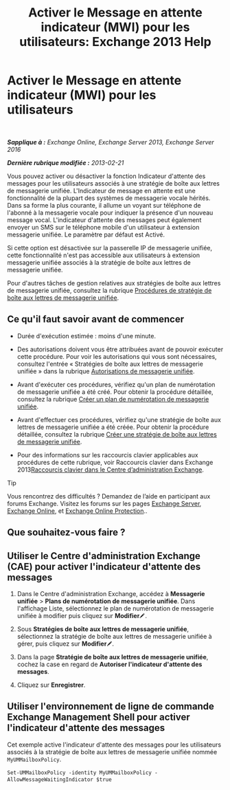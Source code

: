 ﻿---
title: 'Activer le Message en attente indicateur (MWI) pour les utilisateurs: Exchange 2013 Help'
TOCTitle: Activer le Message en attente indicateur (MWI) pour les utilisateurs
ms:assetid: 3d0ca657-00b6-4108-a850-b092fede1f75
ms:mtpsurl: https://technet.microsoft.com/fr-fr/library/Dd335216(v=EXCHG.150)
ms:contentKeyID: 50555383
ms.date: 05/23/2018
mtps_version: v=EXCHG.150
ms.translationtype: MT
---

# Activer le Message en attente indicateur (MWI) pour les utilisateurs

 

_**Sapplique à :** Exchange Online, Exchange Server 2013, Exchange Server 2016_

_**Dernière rubrique modifiée :** 2013-02-21_

Vous pouvez activer ou désactiver la fonction Indicateur d'attente des messages pour les utilisateurs associés à une stratégie de boîte aux lettres de messagerie unifiée. L'Indicateur de message en attente est une fonctionnalité de la plupart des systèmes de messagerie vocale hérités. Dans sa forme la plus courante, il allume un voyant sur téléphone de l'abonné à la messagerie vocale pour indiquer la présence d'un nouveau message vocal. L'indicateur d'attente des messages peut également envoyer un SMS sur le téléphone mobile d'un utilisateur à extension messagerie unifiée. Le paramètre par défaut est Activé.

Si cette option est désactivée sur la passerelle IP de messagerie unifiée, cette fonctionnalité n'est pas accessible aux utilisateurs à extension messagerie unifiée associés à la stratégie de boîte aux lettres de messagerie unifiée.

Pour d'autres tâches de gestion relatives aux stratégies de boîte aux lettres de messagerie unifiée, consultez la rubrique [Procédures de stratégie de boîte aux lettres de messagerie unifiée](um-mailbox-policy-procedures-exchange-2013-help.md).

## Ce qu'il faut savoir avant de commencer

  - Durée d'exécution estimée : moins d'une minute.

  - Des autorisations doivent vous être attribuées avant de pouvoir exécuter cette procédure. Pour voir les autorisations qui vous sont nécessaires, consultez l'entrée « Stratégies de boîte aux lettres de messagerie unifiée » dans la rubrique [Autorisations de messagerie unifiée](unified-messaging-permissions-exchange-2013-help.md).

  - Avant d'exécuter ces procédures, vérifiez qu'un plan de numérotation de messagerie unifiée a été créé. Pour obtenir la procédure détaillée, consultez la rubrique [Créer un plan de numérotation de messagerie unifiée](create-a-um-dial-plan-exchange-2013-help.md).

  - Avant d'effectuer ces procédures, vérifiez qu'une stratégie de boîte aux lettres de messagerie unifiée a été créée. Pour obtenir la procédure détaillée, consultez la rubrique [Créer une stratégie de boîte aux lettres de messagerie unifiée](create-a-um-mailbox-policy-exchange-2013-help.md).

  - Pour des informations sur les raccourcis clavier applicables aux procédures de cette rubrique, voir Raccourcis clavier dans Exchange 2013[Raccourcis clavier dans le Centre d’administration Exchange](keyboard-shortcuts-in-the-exchange-admin-center-exchange-online-protection-help.md).

> [!TIP]
> Vous rencontrez des difficultés ? Demandez de l’aide en participant aux forums Exchange. Visitez les forums sur les pages <a href="https://go.microsoft.com/fwlink/p/?linkid=60612">Exchange Server</a>, <a href="https://go.microsoft.com/fwlink/p/?linkid=267542">Exchange Online</a>, et <a href="https://go.microsoft.com/fwlink/p/?linkid=285351">Exchange Online Protection</a>..


## Que souhaitez-vous faire ?

## Utiliser le Centre d'administration Exchange (CAE) pour activer l'indicateur d'attente des messages

1.  Dans le Centre d'administration Exchange, accédez à **Messagerie unifiée** \> **Plans de numérotation de messagerie unifiée**. Dans l'affichage Liste, sélectionnez le plan de numérotation de messagerie unifiée à modifier puis cliquez sur **Modifier**![Icône Modifier](images/Bb124582.6f53ccb2-1f13-4c02-bea0-30690e6ea71d(EXCHG.150).gif "Icône Modifier").

2.  Sous **Stratégies de boîte aux lettres de messagerie unifiée**, sélectionnez la stratégie de boîte aux lettres de messagerie unifiée à gérer, puis cliquez sur **Modifier**![Icône Modifier](images/Bb124582.6f53ccb2-1f13-4c02-bea0-30690e6ea71d(EXCHG.150).gif "Icône Modifier").

3.  Dans la page **Stratégie de boîte aux lettres de messagerie unifiée**, cochez la case en regard de **Autoriser l'indicateur d'attente des messages**.

4.  Cliquez sur **Enregistrer**.

## Utiliser l'environnement de ligne de commande Exchange Management Shell pour activer l'indicateur d'attente des messages

Cet exemple active l'indicateur d'attente des messages pour les utilisateurs associés à la stratégie de boîte aux lettres de messagerie unifiée nommée `MyUMMailboxPolicy`.

    Set-UMMailboxPolicy -identity MyUMMailboxPolicy -AllowMessageWaitingIndicator $true

